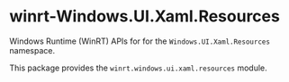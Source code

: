 <!-- warning: Please don't edit this file. It was automatically generated. -->

# winrt-Windows.UI.Xaml.Resources

Windows Runtime (WinRT) APIs for for the `Windows.UI.Xaml.Resources` namespace.

This package provides the `winrt.windows.ui.xaml.resources` module.

